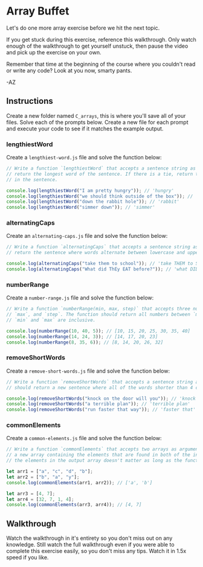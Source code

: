 # Array Buffet

Let's do one more array exercise before we hit the next topic.

If you get stuck during this exercise, reference this walkthrough. Only watch enough of the
walkthrough to get yourself unstuck, then pause the video and pick up the exercise on your own.

Remember that time at the beginning of the course where you couldn't read or write any code? Look at 
you now, smarty pants.

-AZ

## Instructions

Create a new folder named `C_arrays`, this is where you'll save all of your files. Solve each of the
prompts below. Create a new file for each prompt and execute your code to see if it matches the
example output.

### lengthiestWord

Create a `lengthiest-word.js` file and solve the function below:

```js
// Write a function `lengthiestWord` that accepts a sentence string as an argument. The function should
// return the longest word of the sentence. If there is a tie, return the word that appears later 
// in the sentence.

console.log(lengthiestWord("I am pretty hungry")); // 'hungry'
console.log(lengthiestWord("we should think outside of the box")); // 'outside'
console.log(lengthiestWord("down the rabbit hole")); // 'rabbit'
console.log(lengthiestWord("simmer down")); // 'simmer'
```

### alternatingCaps

Create an `alternating-caps.js` file and solve the function below:

```js
// Write a function `alternatingCaps` that accepts a sentence string as an argument. The function should
// return the sentence where words alternate between lowercase and uppercase.

console.log(alternatingCaps("take them to school")); // 'take THEM to SCHOOL'
console.log(alternatingCaps("What did ThEy EAT before?")); // 'what DID they EAT before?'
```

### numberRange

Create a `number-range.js` file and solve the function below:

```js
// Write a function `numberRange(min, max, step)` that accepts three numbers as arguments, `min`,
// `max`, and `step`. The function should return all numbers between `min` and `max` at `step` intervals.
// `min` and `max` are inclusive.

console.log(numberRange(10, 40, 5)); // [10, 15, 20, 25, 30, 35, 40]
console.log(numberRange(14, 24, 3)); // [14, 17, 20, 23]
console.log(numberRange(8, 35, 6)); // [8, 14, 20, 26, 32]
```

### removeShortWords

Create a `remove-short-words.js` file and solve the function below:

```js
// Write a function `removeShortWords` that accepts a sentence string as an argument. The function
// should return a new sentence where all of the words shorter than 4 characters are removed.

console.log(removeShortWords("knock on the door will you")); // 'knock door will'
console.log(removeShortWords("a terrible plan")); // 'terrible plan'
console.log(removeShortWords("run faster that way")); // 'faster that'
```

### commonElements

Create a `common-elements.js` file and solve the function below:

```js
// Write a function `commonElements` that accepts two arrays as arguments. The function should return
// a new array containing the elements that are found in both of the input arrays. The order of
// the elements in the output array doesn't matter as long as the function returns the correct elements.

let arr1 = ["a", "c", "d", "b"];
let arr2 = ["b", "a", "y"];
console.log(commonElements(arr1, arr2)); // ['a', 'b']

let arr3 = [4, 7];
let arr4 = [32, 7, 1, 4];
console.log(commonElements(arr3, arr4)); // [4, 7]
```

## Walkthrough

Watch the walkthrough in it's entirety so you don't miss out on any knowledge. Still watch the full
walkthrough even if you were able to complete this exercise easily, so you don't miss any tips.
Watch it in 1.5x speed if you like.
